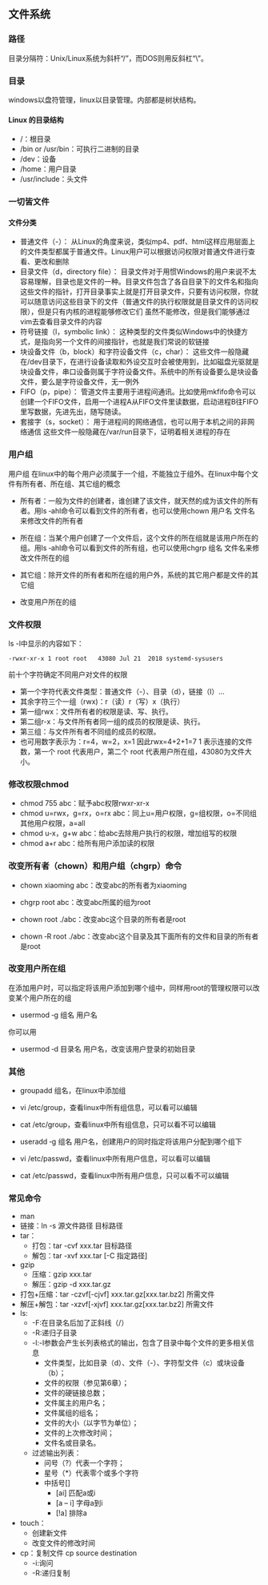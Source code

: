 ## 文件系统
### 路径
 目录分隔符：Unix/Linux系统为斜杆“/”，而DOS则用反斜杠“\”。

### 目录
 windows以盘符管理，linux以目录管理。内部都是树状结构。

#### Linux 的目录结构
- /：根目录
- /bin or /usr/bin：可执行二进制的目录
- /dev：设备
- /home：用户目录
- /usr/include：头文件

### 一切皆文件
#### 文件分类
- 普通文件（-）：
  从Linux的角度来说，类似mp4、pdf、html这样应用层面上的文件类型都属于普通文件。Linux用户可以根据访问权限对普通文件进行查看、更改和删除
- 目录文件（d，directory file）：
  目录文件对于用惯Windows的用户来说不太容易理解，目录也是文件的一种。目录文件包含了各自目录下的文件名和指向这些文件的指针，打开目录事实上就是打开目录文件，只要有访问权限，你就可以随意访问这些目录下的文件（普通文件的执行权限就是目录文件的访问权限），但是只有内核的进程能够修改它们
  虽然不能修改，但是我们能够通过vim去查看目录文件的内容
- 符号链接（l，symbolic link）：
  这种类型的文件类似Windows中的快捷方式，是指向另一个文件的间接指针，也就是我们常说的软链接
- 块设备文件（b，block）和字符设备文件（c，char）：
  这些文件一般隐藏在/dev目录下，在进行设备读取和外设交互时会被使用到，比如磁盘光驱就是块设备文件，串口设备则属于字符设备文件。系统中的所有设备要么是块设备文件，要么是字符设备文件，无一例外
- FIFO（p，pipe）：
  管道文件主要用于进程间通讯。比如使用mkfifo命令可以创建一个FIFO文件，启用一个进程A从FIFO文件里读数据，启动进程B往FIFO里写数据，先进先出，随写随读。
- 套接字（s，socket）：
  用于进程间的网络通信，也可以用于本机之间的非网络通信
  这些文件一般隐藏在/var/run目录下，证明着相关进程的存在
### 用户组
用户组
在linux中的每个用户必须属于一个组，不能独立于组外。在linux中每个文件有所有者、所在组、其它组的概念

- 所有者：一般为文件的创建者，谁创建了该文件，就天然的成为该文件的所有者。用ls ‐ahl命令可以看到文件的所有者，也可以使用chown 用户名 文件名来修改文件的所有者

- 所在组：当某个用户创建了一个文件后，这个文件的所在组就是该用户所在的组。用ls ‐ahl命令可以看到文件的所有组，也可以使用chgrp 组名 文件名来修改文件所在的组

- 其它组：除开文件的所有者和所在组的用户外，系统的其它用户都是文件的其它组 

- 改变用户所在的组

### 文件权限
ls -l中显示的内容如下：
```shell(2)
-rwxr-xr-x 1 root root   43080 Jul 21  2018 systemd-sysusers
```
前十个字符确定不同用户对文件的权限
- 第一个字符代表文件类型：普通文件（-）、目录（d），链接（l）...
- 其余字符三个一组（rwx)：r（读）r（写）x（执行）
- 第一组rwx：文件所有者的权限是读、写、执行。
- 第二组r-x：与文件所有者同一组的成员的权限是读、执行。
- 第三组：与文件所有者不同组的成员的权限。
- 也可用数字表示为：r=4，w=2，x=1  因此rwx=4+2+1=7
1 表示连接的文件数，第一个 root 代表用户，第二个 root 代表用户所在组，43080为文件大小。

### 修改权限chmod 
- chmod 755 abc：赋予abc权限rwxr-xr-x
- chmod u=rwx，g=rx，o=rx abc：同上u=用户权限，g=组权限，o=不同组其他用户权限，a=all
- chmod u-x，g+w abc：给abc去除用户执行的权限，增加组写的权限
- chmod a+r abc：给所有用户添加读的权限

### 改变所有者（chown）和用户组（chgrp）命令

- chown xiaoming abc：改变abc的所有者为xiaoming

- chgrp root abc：改变abc所属的组为root

- chown root ./abc：改变abc这个目录的所有者是root

- chown ‐R root ./abc：改变abc这个目录及其下面所有的文件和目录的所有者是root

 

### 改变用户所在组

在添加用户时，可以指定将该用户添加到哪个组中，同样用root的管理权限可以改变某个用户所在的组

- usermod ‐g 组名 用户名

你可以用

- usermod ‐d 目录名 用户名，改变该用户登录的初始目录

### 其他
- groupadd 组名，在linux中添加组

- vi /etc/group，查看linux中所有组信息，可以看可以编辑

- cat /etc/group，查看linux中所有组信息，只可以看不可以编辑

- useradd ‐g 组名 用户名，创建用户的同时指定将该用户分配到哪个组下

- vi /etc/passwd，查看linux中所有用户信息，可以看可以编辑

- cat /etc/passwd，查看linux中所有用户信息，只可以看不可以编辑

### 常见命令

- man
- 链接：ln -s 源文件路径 目标路径
- tar：
  - 打包：tar -cvf xxx.tar 目标路径
  - 解包：tar -xvf xxx.tar [-C 指定路径]
- gzip
  - 压缩：gzip xxx.tar
  - 解压：gzip -d xxx.tar.gz
- 打包+压缩：tar -czvf[-cjvf] xxx.tar.gz[xxx.tar.bz2] 所需文件 
- 解压+解包：tar -xzvf[-xjvf] xxx.tar.gz[xxx.tar.bz2] 所需文件 
- ls:
    - -F:在目录名后加了正斜线（/）
    - -R:递归子目录
    - -l:-l参数会产生长列表格式的输出，包含了目录中每个文件的更多相关信息
        - 文件类型，比如目录（d）、文件（-）、字符型文件（c）或块设备（b）；
        - 文件的权限（参见第6章）；
        - 文件的硬链接总数；
        - 文件属主的用户名；
        - 文件属组的组名；
        - 文件的大小（以字节为单位）；
        - 文件的上次修改时间；
        - 文件名或目录名。
    - 过滤输出列表：
        - 问号（?）代表一个字符；
        - 星号（*）代表零个或多个字符
        - 中括号[]
            - [ai] 匹配a或i
            - [a – i] 字母a到i
            - [!a] 排除a
- touch：
    - 创建新文件
    - 改变文件的修改时间
- cp：复制文件 cp source destination
    - -i:询问
    - -R:递归复制